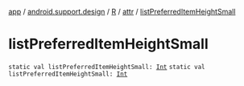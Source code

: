 [app](../../../index.md) / [android.support.design](../../index.md) / [R](../index.md) / [attr](index.md) / [listPreferredItemHeightSmall](./list-preferred-item-height-small.md)

# listPreferredItemHeightSmall

`static val listPreferredItemHeightSmall: `[`Int`](https://kotlinlang.org/api/latest/jvm/stdlib/kotlin/-int/index.html)
`static val listPreferredItemHeightSmall: `[`Int`](https://kotlinlang.org/api/latest/jvm/stdlib/kotlin/-int/index.html)